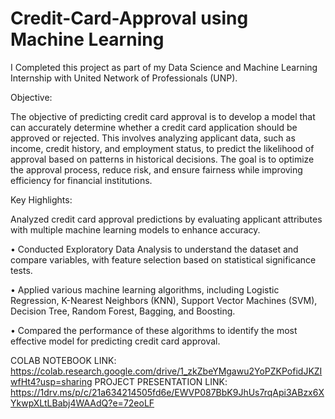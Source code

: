# Credit-Card-Approval using Machine Learning

I Completed this project as part of my Data Science and Machine Learning Internship with United Network of Professionals (UNP).

Objective:

The objective of predicting credit card approval is to develop a model that can accurately determine whether a credit card application should be approved or rejected. This involves analyzing applicant data, such as income, credit history, and employment status, to predict the likelihood of approval based on patterns in historical decisions. The goal is to optimize the approval process, reduce risk, and ensure fairness while improving efficiency for financial institutions.

Key Highlights:

Analyzed credit card approval predictions by evaluating applicant attributes with multiple machine learning models to enhance accuracy.

• Conducted Exploratory Data Analysis to understand the dataset and compare variables, with feature selection based on statistical significance tests.

• Applied various machine learning algorithms, including Logistic Regression, K-Nearest Neighbors (KNN), Support Vector Machines (SVM), Decision Tree, Random Forest, Bagging, and Boosting.

• Compared the performance of these algorithms to identify the most effective model for predicting credit card approval.

COLAB NOTEBOOK LINK: https://colab.research.google.com/drive/1_zkZbeYMgawu2YoPZKPofidJKZIwfHt4?usp=sharing
PROJECT PRESENTATION LINK: https://1drv.ms/p/c/21a634214505fd6e/EWVP087BbK9JhUs7rqApi3ABzx6XYkwpXLtLBabj4WAAdQ?e=72eoLF

